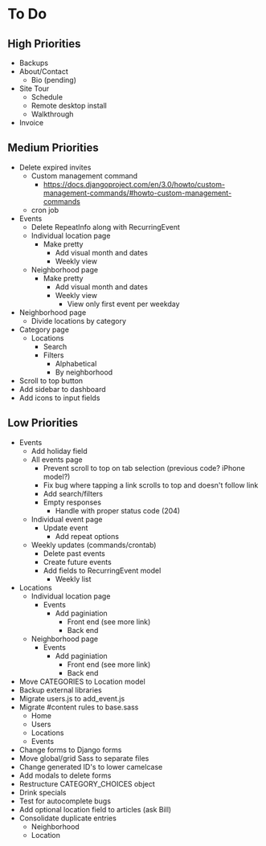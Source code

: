 # To Do

## High Priorities

- Backups
- About/Contact
  - Bio (pending)
- Site Tour
  - Schedule
  - Remote desktop install
  - Walkthrough
- Invoice

## Medium Priorities

- Delete expired invites
  - Custom management command
    - https://docs.djangoproject.com/en/3.0/howto/custom-management-commands/#howto-custom-management-commands
  - cron job
- Events
  - Delete RepeatInfo along with RecurringEvent
  - Individual location page
    - Make pretty
      - Add visual month and dates
      - Weekly view
  - Neighborhood page
    - Make pretty
      - Add visual month and dates
      - Weekly view
        - View only first event per weekday
- Neighborhood page
  - Divide locations by category
- Category page
  - Locations
    - Search
    - Filters
      - Alphabetical
      - By neighborhood
- Scroll to top button
- Add sidebar to dashboard
- Add icons to input fields

## Low Priorities

- Events
  - Add holiday field
  - All events page
    - Prevent scroll to top on tab selection (previous code? iPhone model?)
    - Fix bug where tapping a link scrolls to top and doesn't follow link
    - Add search/filters
    - Empty responses
      - Handle with proper status code (204)
  - Individual event page
    - Update event
      - Add repeat options
  - Weekly updates (commands/crontab)
    - Delete past events
    - Create future events
    - Add fields to RecurringEvent model
      - Weekly list
- Locations
  - Individual location page
    - Events
      - Add paginiation
        - Front end (see more link)
        - Back end
  - Neighborhood page
    - Events
      - Add paginiation
        - Front end (see more link)
        - Back end
- Move CATEGORIES to Location model
- Backup external libraries
- Migrate users.js to add_event.js
- Migrate #content rules to base.sass
  - Home
  - Users
  - Locations
  - Events
- Change forms to Django forms
- Move global/grid Sass to separate files
- Change generated ID's to lower camelcase
- Add modals to delete forms
- Restructure CATEGORY_CHOICES object
- Drink specials
- Test for autocomplete bugs
- Add optional location field to articles (ask Bill)
- Consolidate duplicate entries
  - Neighborhood
  - Location

